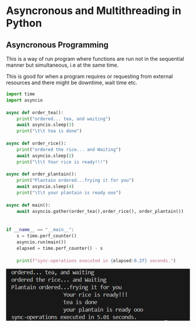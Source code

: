 # Asyncronous and Multithreading in Python

## Asyncronous Programming

This is a way of run program where functions are run not in the sequential manner but simultaneous, i.e at the same time.

This is good for when a program requires or requesting from external resources and there might be downtime, wait time etc.

```py
import time
import asyncio

async def order_tea():
    print("ordered... tea, and waiting")
    await asyncio.sleep(3)
    print("\t\t tea is done")

async def order_rice():
    print("ordered the rice... and Waiting")
    await asyncio.sleep(2)
    print("\t\t Your rice is ready!!!")

async def order_plantain():
    print("Plantain ordered...frying it for you")
    await asyncio.sleep(4)
    print("\t\t your plantain is ready ooo")

async def main():
    await asyncio.gather(order_tea(),order_rice(), order_plantain())


if __name__ == "__main__":
    s = time.perf_counter()
    asyncio.run(main())
    elapsed = time.perf_counter() - s

    print(f"sync-operations executed in {elapsed:0.2f} seconds.")
```

![alt text](img/image-47.png)

